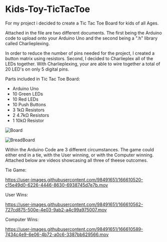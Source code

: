 # Kids-Toy-TicTacToe
For my project i decided to create a Tic Tac Toe Board for kids of all Ages.

Attached in the file are two different documents. The first being the Arduino code to upload onto your Arduino Uno and the second being a ".h" library called Charlieplexing. 

In order to reduce the number of pins needed for the project, I created a button matrix using resistors. Second, I decided to Charlieplex all of the LEDs together. With Charlieplexing, your are able to wire together a total of 20 LED's on only 5 digital pins.

Parts included in Tic Tac Toe Board:
  - Arduino Uno
  - 10 Green LEDs
  - 10 Red LEDs
  - 10 Push Buttons
  - 3 1kΩ Resistors
  - 2 4.7kΩ Resistors
  - 1 10kΩ Resistor

![Board](https://user-images.githubusercontent.com/98491651/166611271-0834e471-048e-476d-a02e-e15e624999a0.PNG)

![BreadBoard](https://user-images.githubusercontent.com/98491651/166611321-0504b414-973b-4316-b3af-2afe7f83ae7f.jpeg)

Within the Arduino Code are 3 different circumstances.
The game could either end in a tie, with the User winning, or with the Computer winning.
Attached below are videos showcasing all three of theese outcomes. 

Tie Game:

https://user-images.githubusercontent.com/98491651/166610520-c15e49d0-6226-4446-8630-6938745d7e7b.mov


User Wins:

https://user-images.githubusercontent.com/98491651/166610562-727cd875-500e-4e03-9ab2-a4c99a975007.mov


Computer Wins:

https://user-images.githubusercontent.com/98491651/166610589-7434c4e9-6e06-4b72-a0c6-3387bb629566.mov

